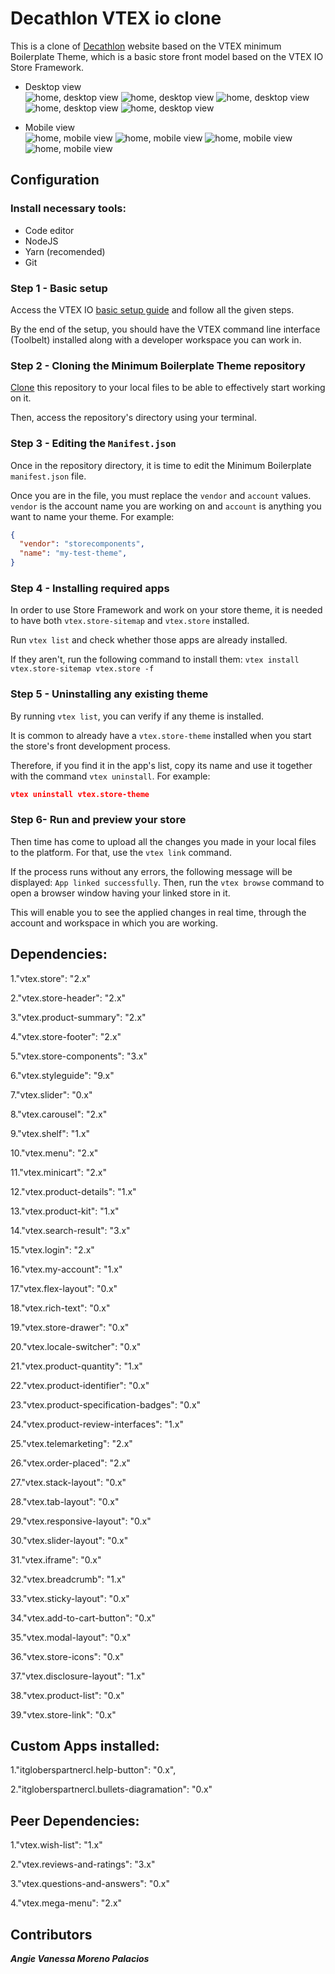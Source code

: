 # Decathlon VTEX io clone

This is a clone of [Decathlon](https://www.decathlon.com.co/) website based on the VTEX minimum Boilerplate Theme, which is a basic store front model based on the VTEX IO Store Framework.

- Desktop view <br>
![home, desktop view](/assets/img/documentacion/desktop-view1.JPG)
![home, desktop view](/assets/img/documentacion/desktop-view2.JPG)
![home, desktop view](/assets/img/documentacion/desktop-view3.JPG)
![home, desktop view](/assets/img/documentacion/desktop-view4.JPG)
![home, desktop view](/assets/img/documentacion/desktop-view5.JPG)

- Mobile view <br>
![home, mobile view](/assets/img/documentacion/mobile-view1.JPG)
![home, mobile view](/assets/img/documentacion/mobile-view2.JPG)
![home, mobile view](/assets/img/documentacion/mobile-view3.JPG)
![home, mobile view](/assets/img/documentacion/mobile-view4.JPG)


## Configuration

### Install necessary tools:

* Code editor
* NodeJS
* Yarn (recomended)
* Git

### Step 1 -  Basic setup

Access the VTEX IO [basic setup guide](https://vtex.io/docs/getting-started/build-stores-with-store-framework/1) and follow all the given steps. 

By the end of the setup, you should have the VTEX command line interface (Toolbelt) installed along with a developer workspace you can work in.

### Step 2 - Cloning the Minimum Boilerplate Theme repository

[Clone](https://help.github.com/en/github/creating-cloning-and-archiving-repositories/cloning-a-repository) this repository to your local files to be able to effectively start working on it.

Then, access the repository's directory using your terminal. 

### Step 3 - Editing the `Manifest.json`

Once in the repository directory, it is time to edit the Minimum Boilerplate `manifest.json` file. 

Once you are in the file, you must replace the `vendor` and `account` values. `vendor` is the account name you are working on and `account` is anything you want to name your theme. For example:

```json
{
  "vendor": "storecomponents",
  "name": "my-test-theme",
}
```

### Step 4 -  Installing required apps

In order to use Store Framework and work on your store theme, it is needed to have both `vtex.store-sitemap` and `vtex.store` installed.

Run  `vtex list`  and check whether those apps are already installed. 

If they aren't, run the following command to install them: `vtex install vtex.store-sitemap vtex.store -f`

### Step 5 -  Uninstalling any existing theme

By running `vtex list`,  you can verify if any theme is installed.

It is common to already have a `vtex.store-theme`  installed when you start the store's front development process. 

Therefore, if you find it in the app's list, copy its name and use it together with the command `vtex uninstall`. For example:

```json
vtex uninstall vtex.store-theme
```

### Step 6- Run and preview your store

Then time has come to upload all the changes you made in your local files to the platform. For that, use the `vtex link` command. 

If the process runs without any errors, the following message will be displayed: `App linked successfully`. Then, run the `vtex browse` command to open a browser window having your linked store in it.

This will enable you to see the applied changes in real time, through the account and workspace in which you are working.


## Dependencies:
1."vtex.store": "2.x"

2."vtex.store-header": "2.x"

3."vtex.product-summary": "2.x"

4."vtex.store-footer": "2.x"

5."vtex.store-components": "3.x"

6."vtex.styleguide": "9.x"

7."vtex.slider": "0.x"

8."vtex.carousel": "2.x"

9."vtex.shelf": "1.x"

10."vtex.menu": "2.x"

11."vtex.minicart": "2.x"

12."vtex.product-details": "1.x"

13."vtex.product-kit": "1.x"

14."vtex.search-result": "3.x"

15."vtex.login": "2.x"

16."vtex.my-account": "1.x"

17."vtex.flex-layout": "0.x"

18."vtex.rich-text": "0.x"

19."vtex.store-drawer": "0.x"

20."vtex.locale-switcher": "0.x"

21."vtex.product-quantity": "1.x"

22."vtex.product-identifier": "0.x"

23."vtex.product-specification-badges": "0.x"

24."vtex.product-review-interfaces": "1.x"

25."vtex.telemarketing": "2.x"

26."vtex.order-placed": "2.x"

27."vtex.stack-layout": "0.x"

28."vtex.tab-layout": "0.x"

29."vtex.responsive-layout": "0.x"

30."vtex.slider-layout": "0.x"

31."vtex.iframe": "0.x"

32."vtex.breadcrumb": "1.x"

33."vtex.sticky-layout": "0.x"

34."vtex.add-to-cart-button": "0.x"

35."vtex.modal-layout": "0.x"

36."vtex.store-icons": "0.x"

37."vtex.disclosure-layout": "1.x"

38."vtex.product-list": "0.x"

39."vtex.store-link": "0.x"


## Custom Apps installed:
1."itgloberspartnercl.help-button": "0.x",

2."itgloberspartnercl.bullets-diagramation": "0.x"


## Peer Dependencies:
1."vtex.wish-list": "1.x"

2."vtex.reviews-and-ratings": "3.x"

3."vtex.questions-and-answers": "0.x"

4."vtex.mega-menu": "2.x"


## Contributors
***Angie Vanessa Moreno Palacios***